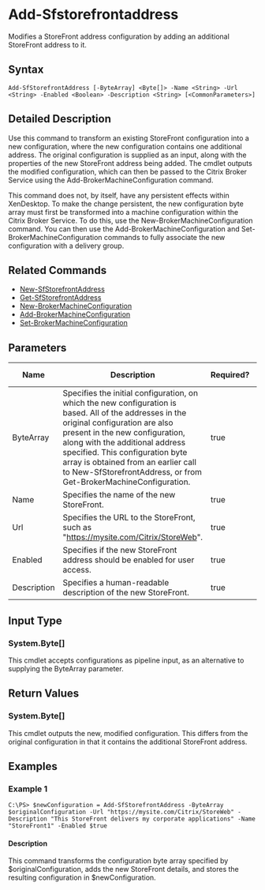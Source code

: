 ﻿
# Add-Sfstorefrontaddress
Modifies a StoreFront address configuration by adding an additional StoreFront address to it.
## Syntax
```
Add-SfStorefrontAddress [-ByteArray] <Byte[]> -Name <String> -Url <String> -Enabled <Boolean> -Description <String> [<CommonParameters>]
```
## Detailed Description
Use this command to transform an existing StoreFront configuration into a new configuration, where the new configuration contains one additional address. The original configuration is supplied as an input, along with the properties of the new StoreFront address being added. The cmdlet outputs the modified configuration, which can then be passed to the Citrix Broker Service using the Add-BrokerMachineConfiguration command.


This command does not, by itself, have any persistent effects within XenDesktop. To make the change persistent, the new configuration byte array must first be transformed into a machine configuration within the Citrix Broker Service. To do this, use the New-BrokerMachineConfiguration command. You can then use the Add-BrokerMachineConfiguration and Set-BrokerMachineConfiguration commands to fully associate the new configuration with a delivery group.


## Related Commands

* [New-SfStorefrontAddress](../New-SfStorefrontAddress/)
* [Get-SfStorefrontAddress](../Get-SfStorefrontAddress/)
* [New-BrokerMachineConfiguration](../New-BrokerMachineConfiguration/)
* [Add-BrokerMachineConfiguration](../Add-BrokerMachineConfiguration/)
* [Set-BrokerMachineConfiguration](../Set-BrokerMachineConfiguration/)
## Parameters
| Name   | Description | Required? | Pipeline Input | Default Value |
| --- | --- | --- | --- | --- |
| ByteArray | Specifies the initial configuration, on which the new configuration is based. All of the addresses in the original configuration are also present in the new configuration, along with the additional address specified. This configuration byte array is obtained from an earlier call to New-SfStorefrontAddress, or from Get-BrokerMachineConfiguration. | true | true (ByValue) |  |
| Name | Specifies the name of the new StoreFront. | true | false |  |
| Url | Specifies the URL to the StoreFront, such as "https://mysite.com/Citrix/StoreWeb". | true | false |  |
| Enabled | Specifies if the new StoreFront address should be enabled for user access. | true | false |  |
| Description | Specifies a human-readable description of the new StoreFront. | true | false |  |

## Input Type

### System.Byte\[\]
This cmdlet accepts configurations as pipeline input, as an alternative to supplying the ByteArray parameter.
## Return Values

### System.Byte\[\]
This cmdlet outputs the new, modified configuration. This differs from the original configuration in that it contains the additional StoreFront address.
## Examples

### Example 1
```
C:\PS> $newConfiguration = Add-SfStorefrontAddress -ByteArray $originalConfiguration -Url "https://mysite.com/Citrix/StoreWeb" -Description "This StoreFront delivers my corporate applications" -Name "StoreFront1" -Enabled $true
```
#### Description
This command transforms the configuration byte array specified by \$originalConfiguration, adds the new StoreFront details, and stores the resulting configuration in \$newConfiguration.

